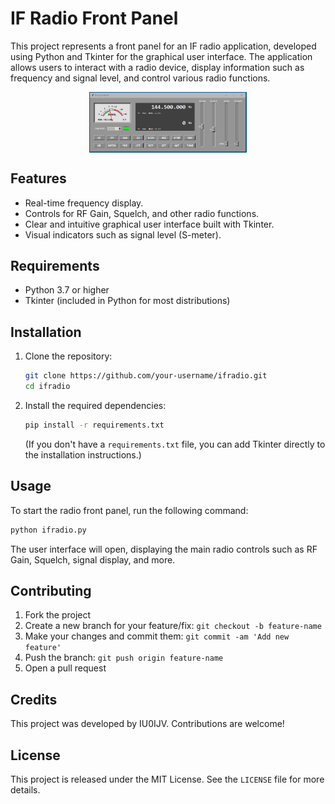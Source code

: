 # IF Radio Front Panel

This project represents a front panel for an IF radio application, developed using Python and Tkinter for the graphical user interface. The application allows users to interact with a radio device, display information such as frequency and signal level, and control various radio functions.

<img src="images/if radio.png" alt="IF Radio" style="display: block; margin-left: auto; margin-right: auto; width: 50%;">


## Features

- Real-time frequency display.
- Controls for RF Gain, Squelch, and other radio functions.
- Clear and intuitive graphical user interface built with Tkinter.
- Visual indicators such as signal level (S-meter).

## Requirements

- Python 3.7 or higher
- Tkinter (included in Python for most distributions)

## Installation

1. Clone the repository:
   ```bash
   git clone https://github.com/your-username/ifradio.git
   cd ifradio
   ```

2. Install the required dependencies:
   ```bash
   pip install -r requirements.txt
   ```

   (If you don't have a `requirements.txt` file, you can add Tkinter directly to the installation instructions.)

## Usage

To start the radio front panel, run the following command:

```bash
python ifradio.py
```

The user interface will open, displaying the main radio controls such as RF Gain, Squelch, signal display, and more.

## Contributing

1. Fork the project
2. Create a new branch for your feature/fix: `git checkout -b feature-name`
3. Make your changes and commit them: `git commit -am 'Add new feature'`
4. Push the branch: `git push origin feature-name`
5. Open a pull request

## Credits

This project was developed by IU0IJV. Contributions are welcome!

## License

This project is released under the MIT License. See the `LICENSE` file for more details.

